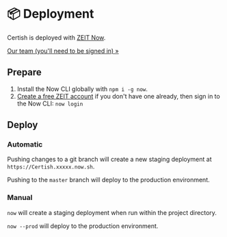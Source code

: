 # 📦 Deployment

Certish is deployed with [ZEIT Now](https://zeit.co/docs).

[Our team (you'll need to be signed in) »](https://zeit.co/Certish)

## Prepare

1. Install the Now CLI globally with `npm i -g now`.
2. [Create a free ZEIT account](https://zeit.co/signup) if you don't have one already, then sign in to the Now CLI: `now login`

## Deploy

### Automatic

Pushing changes to a git branch will create a new staging deployment at `https://Certish.xxxxx.now.sh`.

Pushing to the `master` branch will deploy to the production environment.

### Manual

`now` will create a staging deployment when run within the project directory.

`now --prod` will deploy to the production environment.
